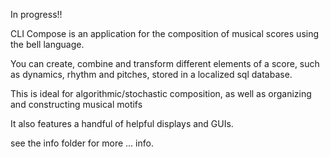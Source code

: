 In progress!! 

CLI Compose is an application for the composition of musical scores using the bell language. 

You can create, combine and transform different elements of a score, such as dynamics, rhythm and pitches, stored in a localized sql database.

This is ideal for algorithmic/stochastic composition, as well as organizing and constructing musical motifs

It also features a handful of helpful displays and GUIs. 

see the info folder for more ... info.